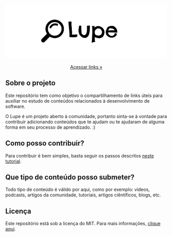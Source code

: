<div align="center">
  <a href="https://github.com/leonardoamurca/lupe/blob/master/LINKS.md">
    <img alt="Logo do projeto" src="logo.png">
  </a>
</div>

[<p align="center">Acessar links »</p>](https://github.com/leonardoamurca/lupe/blob/master/LINKS.md)

## Sobre o projeto

Este repositório tem como objetivo o compartilhamento de links úteis para auxiliar no estudo de conteúdos relacionados à desenvolvimento de software.

O Lupe é um projeto aberto à comunidade, portanto sinta-se à vontade para contribuir adicionando conteúdos que te ajudam ou te ajudaram de alguma forma em seu processo de aprendizado. :)

## Como posso contribuir?

Para contribuir é bem simples, basta seguir os passos descritos [neste tutorial](https://google.com).

## Que tipo de conteúdo posso submeter?

Todo tipo de conteúdo é válido por aqui, como por exemplo: vídeos, podcasts, artigos da comunidade, tutoriais, artigos ciêntíficos, blogs, etc.

## Licença

Este repositório está sob a licença do MIT. Para mais informações, [clique aqui](https://github.com/leonardoamurca/lupe/blob/master/LICENSE).
